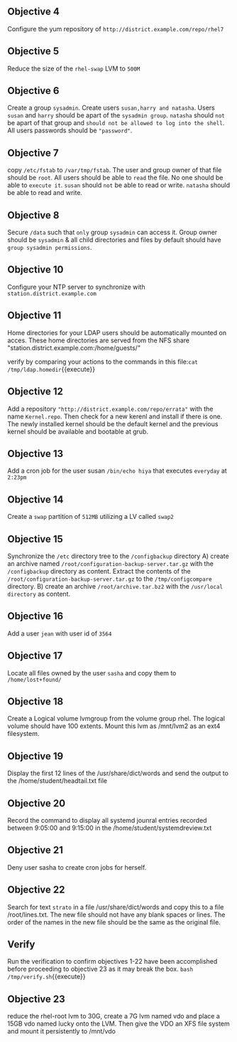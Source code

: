 
## Objective 4

Configure the yum repository of `http://district.example.com/repo/rhel7`
 
## Objective 5

Reduce the size of the `rhel-swap` LVM to `500M`

## Objective 6

Create a group `sysadmin`. Create users `susan,harry and natasha`. Users `susan` and `harry` should be apart of the `sysadmin group`. `natasha` should `not` be apart of that group and `should not be allowed to log into the shell`. All users passwords should be `"password"`.

## Objective 7

copy `/etc/fstab` to `/var/tmp/fstab`. The user and group owner of that file should be `root`. All users should be able to `read` the file. No one should be able to `execute it`. `susan` should `not` be able to read or write. `natasha` should be able to read and write. 

## Objective 8

Secure `/data` such that `only` group `sysadmin` can access it. Group owner should be `sysadmin` & all child directories and files by default should have `group sysadmin permissions`. 

## Objective 10

Configure your NTP server to synchronize with `station.district.example.com`

## Objective 11

Home directories for your LDAP users should be automatically mounted on acces. These home directories are served from the NFS share "station.district.example.com:/home/guests/"

verify by comparing your actions to the commands in this file:`cat /tmp/ldap.homedir`{{execute}}

## Objective 12

Add a repository `"http://district.example.com/repo/errata"` with the name `Kernel.repo`. Then check for a new kerenl and install if there is one. The newly installed kernel should be the default kernel and the previous kernel should be available and bootable at grub. 

## Objective 13

Add a cron job for the user susan `/bin/echo hiya` that executes `everyday` at `2:23pm`

## Objective 14 

Create a `swap` partition of `512MB` utilizing a LV called `swap2`

## Objective 15

Synchronize the `/etc` directory tree to the `/configbackup` directory  A) create an archive named `/root/configuration-backup-server.tar.gz` with the `/configbackup` directory as content. Extract the contents of the  `/root/configuration-backup-server.tar.gz` to the `/tmp/configcompare` directory.  B) create an archive `/root/archive.tar.bz2` with the `/usr/local directory` as content. 

## Objective 16

Add a user `jean` with user id of `3564`

## Objective 17

Locate all files owned by the user `sasha` and copy them to `/home/lost+found/`

## Objective 18

Create a Logical volume lvmgroup from the volume group rhel. The logical volume should have 100 extents. Mount this lvm as /mnt/lvm2 as an ext4 filesystem. 

## Objective 19

Display the first 12 lines of the /usr/share/dict/words and send the output to the /home/student/headtail.txt file

## Objective 20

Record the command to display all systemd jounral entries recorded between 9:05:00 and 9:15:00 in the /home/student/systemdreview.txt

## Objective 21

Deny user sasha to create cron jobs for herself.

## Objective 22

Search for text `strato` in a file /usr/share/dict/words and copy this to a file /root/lines.txt. The new file should not have any blank spaces or lines. The order of the names in the new file should be the same as the original file. 

## Verify

Run the verification to confirm objectives 1-22 have been accomplished before proceeding to objective 23 as it may break the box. `bash /tmp/verify.sh`{{execute}}

## Objective 23

reduce the rhel-root lvm to 30G, create a 7G lvm named vdo and place a 15GB vdo named lucky onto the LVM. Then give the VDO an XFS file system and mount it persistently to /mnt/vdo

